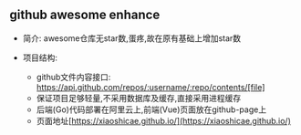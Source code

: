 ## github awesome enhance


* 简介: awesome仓库无star数,蛋疼,故在原有基础上增加star数

* 项目结构:
    * github文件内容接口: https://api.github.com/repos/:username/:repo/contents/[file]
    * 保证项目足够轻量,不采用数据库及缓存,直接采用进程缓存
    * 后端(Go)代码部署在阿里云上,前端(Vue)页面放在github-page上
    * 页面地址[https://xiaoshicae.github.io/](https://xiaoshicae.github.io/)
